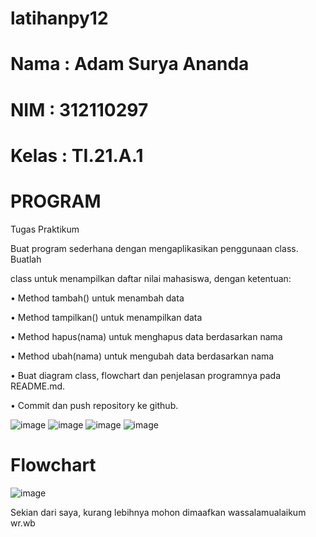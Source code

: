 # latihanpy12
# Nama : Adam Surya Ananda
# NIM : 312110297
# Kelas : TI.21.A.1
# PROGRAM
Tugas Praktikum

Buat program sederhana dengan mengaplikasikan penggunaan class. Buatlah

class untuk menampilkan daftar nilai mahasiswa, dengan ketentuan:

• Method tambah() untuk menambah data

• Method tampilkan() untuk menampilkan data

• Method hapus(nama) untuk menghapus data berdasarkan nama

• Method ubah(nama) untuk mengubah data berdasarkan nama

• Buat diagram class, flowchart dan penjelasan programnya pada README.md.

• Commit dan push repository ke github.

![image](https://user-images.githubusercontent.com/92682351/146685656-545c987e-c80c-4677-aa99-e48df6e0760d.png)
![image](https://user-images.githubusercontent.com/92682351/146685669-e06fb662-cb1e-4371-a513-78461cfa74fc.png)
![image](https://user-images.githubusercontent.com/92682351/146685678-6ec0c1ee-2f22-41f3-826b-7cc0451fa68d.png)
![image](https://user-images.githubusercontent.com/92682351/146685688-065b988f-3a47-4450-9945-d480b7ff270c.png)


# Flowchart
![image](https://user-images.githubusercontent.com/92682351/146686194-3986fedc-d63e-466e-965f-8def16d0a493.png)

Sekian dari saya, kurang lebihnya mohon dimaafkan wassalamualaikum wr.wb
